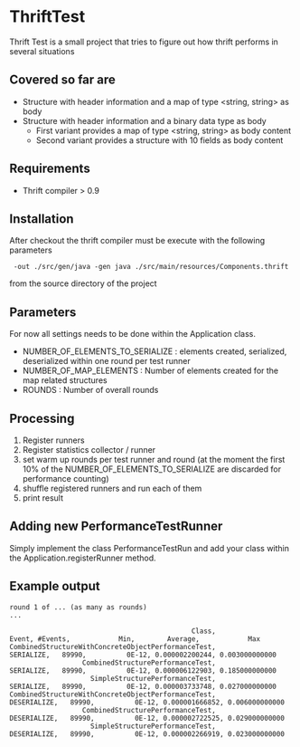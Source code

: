 # ThriftTest
Thrift Test is a small project that tries to figure out how thrift performs in several situations 

## Covered so far are

  * Structure with header information and a map of type \<string, string\> as body
  * Structure with header information and a binary data type as body
    * First variant provides a map of type \<string, string\> as body content
    * Second variant provides a structure with 10 fields as body content

## Requirements

  * Thrift compiler > 0.9

## Installation

After checkout the thrift compiler must be execute with the following parameters

     -out ./src/gen/java -gen java ./src/main/resources/Components.thrift
     
from the source directory of the project

## Parameters

For now all settings needs to be done within the Application class.

  * NUMBER\_OF\_ELEMENTS\_TO\_SERIALIZE : elements created, serialized, deserialized within one round per test runner
  * NUMBER\_OF\_MAP\_ELEMENTS : Number of elements created for the map related structures
  * ROUNDS : Number of overall rounds
  
## Processing

  1. Register runners
  2. Register statistics collector / runner
  3. set warm up rounds per test runner and round (at the moment the first 10% of the NUMBER\_OF\_ELEMENTS\_TO\_SERIALIZE are discarded for performance counting)
  4. shuffle registered runners and run each of them
  5. print result
 
## Adding new PerformanceTestRunner

Simply implement the class PerformanceTestRun and add your class within the Application.registerRunner method.


## Example output

    round 1 of ... (as many as rounds)
    ...

                                                 Class,                    Event, #Events,            Min,        Average,            Max
    CombinedStructureWithConcreteObjectPerformanceTest,                SERIALIZE,   89990,          0E-12, 0.000002200244, 0.003000000000
                      CombinedStructurePerformanceTest,                SERIALIZE,   89990,          0E-12, 0.000006122903, 0.185000000000
                        SimpleStructurePerformanceTest,                SERIALIZE,   89990,          0E-12, 0.000003733748, 0.027000000000
    CombinedStructureWithConcreteObjectPerformanceTest,              DESERIALIZE,   89990,          0E-12, 0.000001666852, 0.006000000000
                      CombinedStructurePerformanceTest,              DESERIALIZE,   89990,          0E-12, 0.000002722525, 0.029000000000
                        SimpleStructurePerformanceTest,              DESERIALIZE,   89990,          0E-12, 0.000002266919, 0.023000000000